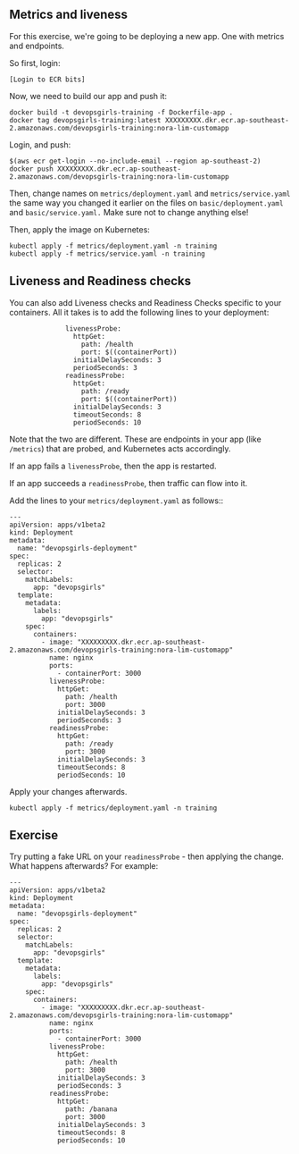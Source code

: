 ## Metrics and liveness

For this exercise, we're going to be deploying a new app. One with metrics and endpoints.

So first, login:

```
[Login to ECR bits]
```

Now, we need to build our app and push it:

```
docker build -t devopsgirls-training -f Dockerfile-app .
docker tag devopsgirls-training:latest XXXXXXXXX.dkr.ecr.ap-southeast-2.amazonaws.com/devopsgirls-training:nora-lim-customapp
```

Login, and push:

```
$(aws ecr get-login --no-include-email --region ap-southeast-2)
docker push XXXXXXXXX.dkr.ecr.ap-southeast-2.amazonaws.com/devopsgirls-training:nora-lim-customapp
```

Then, change names on `metrics/deployment.yaml` and `metrics/service.yaml` the same way you changed it earlier on the files on `basic/deployment.yaml` and `basic/service.yaml.` Make sure not to change anything else!

Then, apply the image on Kubernetes:

```
kubectl apply -f metrics/deployment.yaml -n training
kubectl apply -f metrics/service.yaml -n training
```


## Liveness and Readiness checks

You can also add Liveness checks and Readiness Checks specific to your containers. All it takes is to add the following lines to your deployment:

```
              livenessProbe:
                httpGet:
                  path: /health
                  port: $((containerPort))
                initialDelaySeconds: 3
                periodSeconds: 3
              readinessProbe:
                httpGet:
                  path: /ready
                  port: $((containerPort))
                initialDelaySeconds: 3
                timeoutSeconds: 8
                periodSeconds: 10
```

Note that the two are different. These are endpoints in your app (like `/metrics`) that are probed, and Kubernetes acts accordingly. 

If an app fails a `livenessProbe`, then the app is restarted.

If an app succeeds a `readinessProbe`, then traffic can flow into it.

Add the lines to your `metrics/deployment.yaml` as follows::

```
---
apiVersion: apps/v1beta2
kind: Deployment
metadata:
  name: "devopsgirls-deployment"
spec:
  replicas: 2
  selector:
    matchLabels:
      app: "devopsgirls"
  template:
    metadata:
      labels:
        app: "devopsgirls"
    spec:
      containers:
        - image: "XXXXXXXXX.dkr.ecr.ap-southeast-2.amazonaws.com/devopsgirls-training:nora-lim-customapp"
          name: nginx
          ports:
            - containerPort: 3000
          livenessProbe:
            httpGet:
              path: /health
              port: 3000
            initialDelaySeconds: 3
            periodSeconds: 3
          readinessProbe:
            httpGet:
              path: /ready
              port: 3000
            initialDelaySeconds: 3
            timeoutSeconds: 8
            periodSeconds: 10
```

Apply your changes afterwards.

```
kubectl apply -f metrics/deployment.yaml -n training
```

## Exercise

Try putting a fake URL on your `readinessProbe` - then applying the change. What happens afterwards? For example:

```
---
apiVersion: apps/v1beta2
kind: Deployment
metadata:
  name: "devopsgirls-deployment"
spec:
  replicas: 2
  selector:
    matchLabels:
      app: "devopsgirls"
  template:
    metadata:
      labels:
        app: "devopsgirls"
    spec:
      containers:
        - image: "XXXXXXXXX.dkr.ecr.ap-southeast-2.amazonaws.com/devopsgirls-training:nora-lim-customapp"
          name: nginx
          ports:
            - containerPort: 3000
          livenessProbe:
            httpGet:
              path: /health
              port: 3000
            initialDelaySeconds: 3
            periodSeconds: 3
          readinessProbe:
            httpGet:
              path: /banana
              port: 3000
            initialDelaySeconds: 3
            timeoutSeconds: 8
            periodSeconds: 10
```

